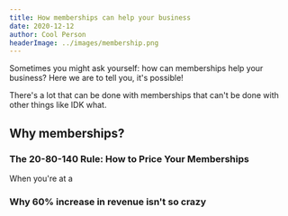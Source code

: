 ```yaml
---
title: How memberships can help your business
date: 2020-12-12
author: Cool Person
headerImage: ../images/membership.png
---
```


Sometimes you might ask yourself: how can memberships help your business? Here
we are to tell you, it's possible!

<!-- end -->

There's a lot that can be done with memberships that can't be done with other
things like IDK what.

## Why memberships?

### The 20-80-140 Rule: How to Price Your Memberships

When you're at a

### Why 60% increase in revenue isn't so crazy
